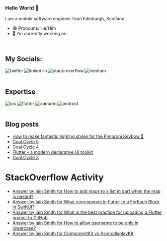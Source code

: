 ### Hello World 👋
I am a mobile software engineer from Edinburgh, Scotland.
- 😄 Pronouns: He/Him
- 🔭 I’m currently working on:
<br>

## My Socials:

[<img align="left" alt="twitter" src="https://img.shields.io/badge/twitter-%231DA1F2.svg?&style=for-the-badge&logo=twitter&logoColor=white" />](https://twitter.com/b099l3)

[<img align="left" alt="linked-in" src="https://img.shields.io/badge/linkedin-%230077B5.svg?&style=for-the-badge&logo=linkedin&logoColor=white" />](https://www.linkedin.com/in/iainsmithmobile)

[<img align="left" alt="stack-overflow" src="https://img.shields.io/badge/stack%20overflow-FE7A16?logo=stack-overflow&logoColor=white&style=for-the-badge" />](https://stackoverflow.com/users/1107580/)

[<img align="left" alt="medium" src="https://img.shields.io/badge/My%20Blog-15171A.svg?&style=for-the-badge&logo=ghost&logoColor=white" />](https://iainsmith.me)
<br>
<br>

## Expertise
<img align="left" alt="ios" src="https://img.shields.io/badge/iOS-000000.svg?&style=for-the-badge&logo=ios&logoColor=white" />

<img align="left" alt="flutter" src="https://img.shields.io/badge/Flutter-02569B.svg?&style=for-the-badge&logo=flutter&logoColor=white" />

<img align="left" alt="xamarin" src="https://img.shields.io/badge/Xamarin-3498DB.svg?&style=for-the-badge&logo=xamarin&logoColor=white" />

<img align="left" alt="android" src="https://img.shields.io/badge/Android-3DDC84.svg?&style=for-the-badge&logo=android&logoColor=white" />
<br>
<br>

## Blog posts
<!-- BLOG-POST-LIST:START -->
- [How to make fantastic lighting styles for the Pimoroni Keybow 🌈](https://iainsmith.me/keybow-lights/)
- [Goal Cycle 5](https://iainsmith.me/goal-cycle-5/)
- [Goal Cycle 4](https://iainsmith.me/goal-cycle-4/)
- [Flutter - a modern declarative UI toolkit](https://iainsmith.me/flutter-declarative-ui-toolkit/)
- [Goal Cycle 3](https://iainsmith.me/goal-cycle-3/)
<!-- BLOG-POST-LIST:END -->

# StackOverflow Activity
<!-- STACKOVERFLOW:START -->
- [Answer by Iain Smith for How to add maps to a list in dart when the map is nested?](https://stackoverflow.com/questions/68087611/how-to-add-maps-to-a-list-in-dart-when-the-map-is-nested/68089766#68089766)
- [Answer by Iain Smith for What corresponds in flutter to a ForEach Block in SwiftUI?](https://stackoverflow.com/questions/68085497/what-corresponds-in-flutter-to-a-foreach-block-in-swiftui/68086507#68086507)
- [Answer by Iain Smith for What is the best practice for uploading a Flutter project to GitHub](https://stackoverflow.com/questions/68085302/what-is-the-best-practice-for-uploading-a-flutter-project-to-github/68085487#68085487)
- [Answer by Iain Smith for How to allow username to be only in lowercase?](https://stackoverflow.com/questions/68080258/how-to-allow-username-to-be-only-in-lowercase/68080478#68080478)
- [Answer by Iain Smith for ComponentKit vs AsyncdisplayKit](https://stackoverflow.com/questions/43887062/componentkit-vs-asyncdisplaykit/65071995#65071995)
<!-- STACKOVERFLOW:END -->
